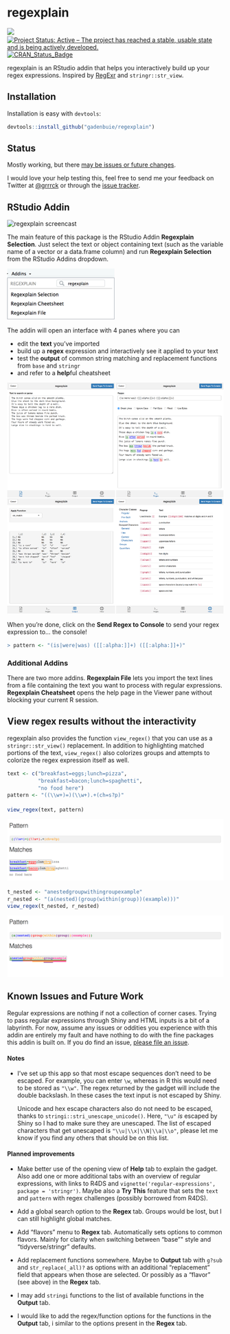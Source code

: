 regexplain
================

<!-- [![packageversion](https://img.shields.io/github/description/v/gadenbuie/regexplain.svg)](commits/master) -->

![](https://img.shields.io/badge/lifecycle-experimental-orange.svg)
[![Project Status: Active – The project has reached a stable, usable
state and is being actively
developed.](http://www.repostatus.org/badges/latest/active.svg)](http://www.repostatus.org/#active)
[![CRAN\_Status\_Badge](http://www.r-pkg.org/badges/version/regexplain)](https://cran.r-project.org/package=regexplain)
<!-- [![Last-changedate](https://img.shields.io/badge/last%20change-2018--03--14-yellowgreen.svg)](/commits/master) -->

<!-- Links -->

regexplain is an RStudio addin that helps you interactively build up
your regex expressions. Inspired by [RegExr](https://regexr.com/) and
`stringr::str_view`.

## Installation

Installation is easy with `devtools`:

``` r
devtools::install_github("gadenbuie/regexplain")
```

## Status

Mostly working, but there [may be issues or future
changes](#known-issues-and-future-work).

I would love your help testing this, feel free to send me your feedback
on Twitter at [@grrrck](https://twitter.com/grrrck) or through the
[issue tracker](https://github.com/gadenbuie/regexplain).

## RStudio Addin

![regexplain screencast](docs/gadget-screencast.gif)

The main feature of this package is the RStudio Addin **Regexplain
Selection**. Just select the text or object containing text (such as the
variable name of a vector or a data.frame column) and run **Regexplain
Selection** from the RStudio Addins
dropdown.

<img src="docs/rstudio-addin-list.png" width = "250px;" alt="regexplain in the Rstudio Addins dropdown">

The addin will open an interface with 4 panes where you can

  - edit the **text** you’ve imported
  - build up a **regex** expression and interactively see it applied to
    your text
  - test the **output** of common string matching and replacement
    functions from `base` and `stringr`
  - and refer to a **help**ful cheatsheet

![The panes of regexplain](docs/regexplain-gadget-tabs.png)

When you’re done, click on the **Send Regex to Console** to send your
regex expression to… the console\!

``` r
> pattern <- "(is|were|was) ([[:alpha:]]+) ([[:alpha:]]+)"
```

### Additional Addins

There are two more addins. **Regexplain File** lets you import the text
lines from a file containing the text you want to process with regular
expressions. **Regexplain Cheatsheet** opens the help page in the Viewer
pane without blocking your current R session.

## View regex results without the interactivity

regexplain also provides the function `view_regex()` that you can use as
a `stringr::str_view()` replacement. In addition to highlighting matched
portions of the text, `view_regex()` also colorizes groups and attempts
to colorize the regex expression itself as well.

``` r
text <- c("breakfast=eggs;lunch=pizza",
          "breakfast=bacon;lunch=spaghetti", 
          "no food here")
pattern <- "((\\w+)=)(\\w+).+(ch=s?p)"

view_regex(text, pattern)
```

![Example `view_regex(text, pattern)`.](docs/view-regex.png)

``` r
t_nested <- "anestedgroupwithingroupexample"
r_nested <- "(a(nested)(group(within(group))(example)))"
view_regex(t_nested, r_nested)
```

![Example of nested groups](docs/view-nested.png)

## Known Issues and Future Work

Regular expressions are nothing if not a collection of corner cases.
Trying to pass regular expressions through Shiny and HTML inputs is a
bit of a labyrinth. For now, assume any issues or oddities you
experience with this addin are entirely my fault and have nothing to do
with the fine packages this addin is built on. If you do find an issue,
[please file an issue](https://github.com/gadenbuie/regexplain).

#### Notes

  - I’ve set up this app so that most escape sequences don’t need to be
    escaped. For example, you can enter `\w`, whereas in R this would
    need to be stored as `"\\w"`. The regex returned by the gadget will
    include the double backslash. In these cases the text input is not
    escaped by Shiny.
    
    Unicode and hex escape characters also do not need to be escaped,
    thanks to `stringi::stri_unescape_unicode()`. Here, `"\u"` *is*
    escaped by Shiny so I had to make sure they are unescaped. The list
    of escaped characters that get unescaped is `"\\u|\\x|\\N|\\a|\\o"`,
    please let me know if you find any others that should be on this
    list.

#### Planned improvements

  - Make better use of the opening view of **Help** tab to explain the
    gadget. Also add one or more additional tabs with an overview of
    regular expressions, with links to R4DS and
    `vignette('regular-expressions', package = 'stringr')`. Maybe also a
    **Try This** feature that sets the `text` and `pattern` with regex
    challenges (possibly borrowed from R4DS).

  - Add a global search option to the **Regex** tab. Groups would be
    lost, but I can still highlight global matches.

  - Add “flavors” menu to **Regex** tab. Automatically sets options to
    common flavors. Mainly for clarity when switching between “base”"
    style and “tidyverse/stringr” defaults.

  - Add replacement functions somewhere. Maybe to **Output** tab with
    `g?sub` and `str_replace(_all)?` as options with an additional
    “replacement” field that appears when those are selected. Or
    possibly as a “flavor” (see above) in the **Regex** tab.

  - I may add `stringi` functions to the list of available functions in
    the **Output** tab.

  - I would like to add the regex/function options for the functions in
    the **Output** tab, i similar to the options present in the
    **Regex** tab.
